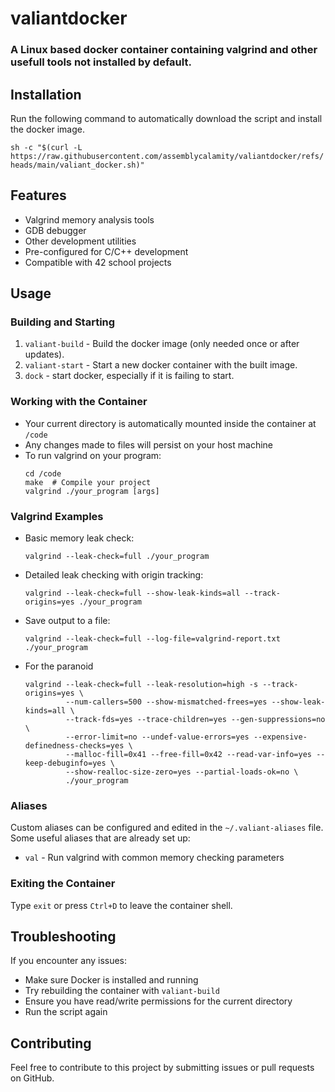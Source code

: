 # valiantdocker
### A Linux based docker container containing valgrind and other usefull tools not installed by default. 

## Installation
Run the following command to automatically download the script and install the docker image.

``sh -c "$(curl -L https://raw.githubusercontent.com/assemblycalamity/valiantdocker/refs/heads/main/valiant_docker.sh)"``

## Features
- Valgrind memory analysis tools
- GDB debugger
- Other development utilities
- Pre-configured for C/C++ development
- Compatible with 42 school projects

## Usage

### Building and Starting
1. `valiant-build` - Build the docker image (only needed once or after updates).
2. `valiant-start` - Start a new docker container with the built image.
3. `dock` - start docker, especially if it is failing to start.

### Working with the Container
- Your current directory is automatically mounted inside the container at `/code`
- Any changes made to files will persist on your host machine
- To run valgrind on your program:
  ```
  cd /code
  make  # Compile your project
  valgrind ./your_program [args]
  ```

### Valgrind Examples
- Basic memory leak check:
  ```
  valgrind --leak-check=full ./your_program
  ```
- Detailed leak checking with origin tracking:
  ```
  valgrind --leak-check=full --show-leak-kinds=all --track-origins=yes ./your_program
  ```
- Save output to a file:
  ```
  valgrind --leak-check=full --log-file=valgrind-report.txt ./your_program
  ```
- For the paranoid
  ```
  valgrind --leak-check=full --leak-resolution=high -s --track-origins=yes \
           --num-callers=500 --show-mismatched-frees=yes --show-leak-kinds=all \
           --track-fds=yes --trace-children=yes --gen-suppressions=no \
           --error-limit=no --undef-value-errors=yes --expensive-definedness-checks=yes \
           --malloc-fill=0x41 --free-fill=0x42 --read-var-info=yes --keep-debuginfo=yes \
           --show-realloc-size-zero=yes --partial-loads-ok=no \
           ./your_program
  ```

### Aliases
Custom aliases can be configured and edited in the `~/.valiant-aliases` file.
Some useful aliases that are already set up:
- `val` - Run valgrind with common memory checking parameters


### Exiting the Container
Type `exit` or press `Ctrl+D` to leave the container shell.

## Troubleshooting
If you encounter any issues:
- Make sure Docker is installed and running
- Try rebuilding the container with `valiant-build`
- Ensure you have read/write permissions for the current directory
- Run the script again

## Contributing
Feel free to contribute to this project by submitting issues or pull requests on GitHub.
